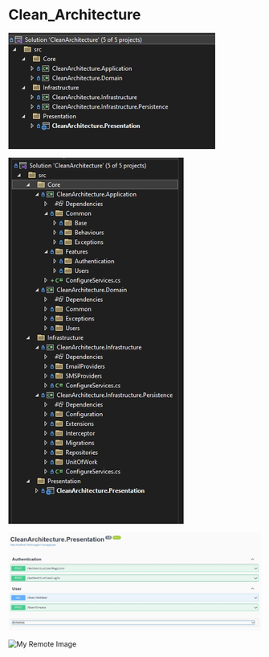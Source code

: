 # Clean_Architecture

![My Remote Image](https://github.com/nosratifarhad/Clean_Architecture/blob/main/img/Clean_Architecture1.jpg)

![My Remote Image](https://github.com/nosratifarhad/Clean_Architecture/blob/main/img/Clean_Architecture2.jpg)

![My Remote Image](https://github.com/nosratifarhad/Clean_Architecture/blob/main/img/Annotation3.jpg)

![My Remote Image](https://blog.ndepend.com/wp-content/uploads/Clean-Architecture-Diagram-Asp-Net.png)


